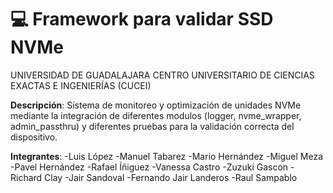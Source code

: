 # 💻 Framework para validar SSD NVMe
UNIVERSIDAD DE GUADALAJARA
CENTRO UNIVERSITARIO DE CIENCIAS EXACTAS E INGENIERÍAS (CUCEI)


**Descripción**:
Sistema de monitoreo y optimización de unidades NVMe mediante la integración de diferentes modulos (logger, nvme_wrapper, admin_passthru) y diferentes pruebas para la validación correcta del dispositivo.

**Integrantes**:
-Luis López 
-Manuel Tabarez 
-Mario Hernández 
-Miguel Meza 
-Pavel Hernández 
-Rafael Íñiguez 
-Vanessa Castro 
-Zuzuki Gascon 
-Richard Clay 
-Jair Sandoval 
-Fernando Jair Landeros 
-Raul Sampablo 

